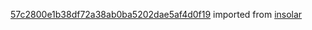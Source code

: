 [57c2800e1b38df72a38ab0ba5202dae5af4d0f19](https://github.com/insolar/insolar/commit/57c2800e1b38df72a38ab0ba5202dae5af4d0f19) imported from [insolar](https://github.com/insolar/insolar)
